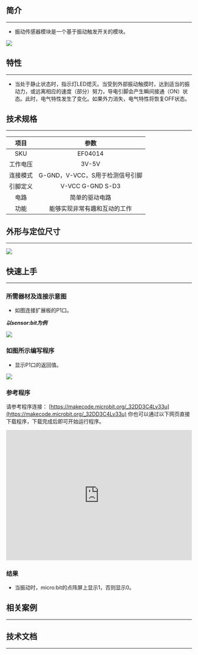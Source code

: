 ## 简介
---
- 振动传感器模块是一个基于振动触发开关的模块。

 ![](https://i.imgur.com/V5LWSTa.jpg)

## 特性
---
- 当处于静止状态时，指示灯LED熄灭。当受到外部振动触摸时，达到适当的振动力，或远离相应的速度（部分）努力，导电引脚会产生瞬间接通（ON）状态。此时，电气特性发生了变化。如果外力消失，电气特性将恢复OFF状态。

## 技术规格
---
项目 | 参数 
:-: | :-: 
SKU|EF04014
工作电压|3V-5V
连接模式|G-GND，V-VCC，S用于检测信号引脚
引脚定义|V-VCC G-GND S-D3
电路|简单的驱动电路
功能|能够实现非常有趣和互动的工作

## 外形与定位尺寸
---
 ![](https://i.imgur.com/vw9iSOe.png)

## 快速上手
---
### 所需器材及连接示意图
- 如图连接扩展板的P1口。

***以sensor:bit为例***

 ![](https://i.imgur.com/MCfIhfH.png)

### 如图所示编写程序
- 显示P1口的返回值。

 ![](https://i.imgur.com/5qzwCGO.png)

### 参考程序
请参考程序连接：
[https://makecode.microbit.org/_32DD3C4Lv33u](https://makecode.microbit.org/_32DD3C4Lv33u)
你也可以通过以下网页直接下载程序，下载完成后即可开始运行程序。

<div style="position:relative;height:0;padding-bottom:70%;overflow:hidden;"><iframe style="position:absolute;top:0;left:0;width:100%;height:100%;" src="https://makecode.microbit.org/#pub:_32DD3C4Lv33u" frameborder="0" sandbox="allow-popups allow-forms allow-scripts allow-same-origin"></iframe></div>  

### 结果
- 当振动时，micro:bit的点阵屏上显示1，否则显示0。

## 相关案例
---

## 技术文档
---
